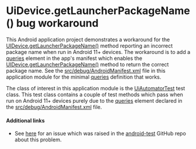 # UiDevice.getLauncherPackageName() bug workaround

This Android application project demonstrates a workaround for
the [UIDevice.getLauncherPackageName()](https://developer.android.com/reference/androidx/test/uiautomator/UiDevice#getlauncherpackagename)
method reporting an incorrect package name when run in Android 11+ devices. The workaround is to add
a [queries](https://developer.android.com/guide/topics/manifest/queries-element) element in the app's manifest
which enables
the [UIDevice.getLauncherPackageName()](https://developer.android.com/reference/androidx/test/uiautomator/UiDevice#getlauncherpackagename)
method to return the correct package name. See
the [src/debug/AndroidManifest.xml](src/debug/AndroidManifest.xml) file in this application module for the
minimal [queries](https://developer.android.com/guide/topics/manifest/queries-element) definition that works.

The class of interest in this application module is
the [UiAutomatorTest](src/androidTest/java/com/tazkiyatech/uiautomator/app2/UiAutomatorTest.kt) test class.
This test class contains a couple of test methods which pass when run on Android 11+ devices purely due to
the [queries](https://developer.android.com/guide/topics/manifest/queries-element) element declared in
the [src/debug/AndroidManifest.xml](src/debug/AndroidManifest.xml) file.

#### Additional links

* See [here](https://github.com/android/android-test/issues/1183) for an issue which was raised in the [android-test](https://github.com/android/android-test) GitHub repo about this problem.
